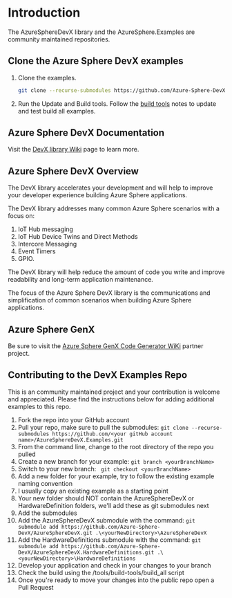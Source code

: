 # Introduction

The AzureSphereDevX library and the AzureSphere.Examples are community maintained repositories.

## Clone the Azure Sphere DevX examples

1. Clone the examples.

    ```bash
    git clone --recurse-submodules https://github.com/Azure-Sphere-DevX/AzureSphereDevX.Examples.git
    ```

1. Run the Update and Build tools. Follow the [build tools](https://github.com/Azure-Sphere-DevX/AzureSphereDevX.Examples/wiki/Build-Tools) notes to update and test build all examples.

## Azure Sphere DevX Documentation

Visit the [DevX library Wiki](https://github.com/Azure-Sphere-DevX/AzureSphereDevX.Examples/wiki) page to learn more.

## Azure Sphere DevX Overview

The DevX library accelerates your development and will help to improve your developer experience building  Azure Sphere applications.

The DevX library addresses many common Azure Sphere scenarios with a focus on:

1. IoT Hub messaging
1. IoT Hub Device Twins and Direct Methods
1. Intercore Messaging
1. Event Timers
1. GPIO.

The DevX library will help reduce the amount of code you write and improve readability and long-term application maintenance.

The focus of the Azure Sphere DevX library is the communications and simplification of common scenarios when building Azure Sphere applications.

## Azure Sphere GenX

Be sure to visit the [Azure Sphere GenX Code Generator WiKi](https://github.com/Azure-Sphere-DevX/AzureSphereGenX/wiki) partner project.

## Contributing to the DevX Examples Repo

This is an community maintained project and your contribution is welcome and appreciated. Please find the instructions below for adding additional examples to this repo.

1. Fork the repo into your GitHub account
2. Pull your repo, make sure to pull the submodules: ```git clone --recurse-submodules https://github.com/<your gitHub account name>/AzureSphereDevX.Examples.git```
3. From the command line, change to the root directory of the repo you pulled
4. Create a new branch for your example: ```git branch <yourBranchName>```
5. Switch to your new branch: ``` git checkout <yourBranchName>```
6. Add a new folder for your example, try to follow the existing example naming convention 
7. I usually copy an existing example as a starting point
8. Your new folder should NOT contain the AzureSphereDevX or HardwareDefinition folders, we'll add these as git submodules next
9. Add the submodules
10. Add the AzureSphereDevX submodule with the command: ```git submodule add https://github.com/Azure-Sphere-DevX/AzureSphereDevX.git .\<yourNewDirectory>\AzureSphereDevX```
12. Add the HardwareDefinitions submodule with the command: ```git submodule add https://github.com/Azure-Sphere-DevX/AzureSphereDevX.HardwareDefinitions.git .\<yourNewDirectory>\HardwareDefinitions``` 
13. Develop your application and check in your changes to your branch
14. Check the build using the /tools/build-tools/build_all script
15. Once you're ready to move your changes into the public repo open a Pull Request

